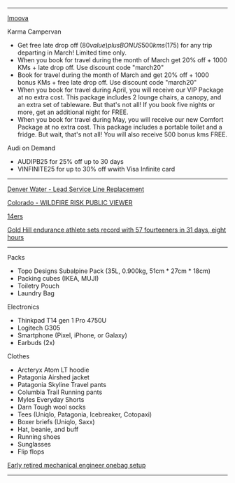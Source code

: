 
---

[Imoova](https://imoova.com/)

Karma Campervan
- Get free late drop off ($80 value) plus BONUS 500 kms ($175) for any trip departing in March! Limited time only.
- When you book for travel during the month of March get 20% off + 1000 KMs + late drop off. Use discount code "march20"
- Book for travel during the month of March and get 20% off + 1000 bonus KMs + free late drop off. Use discount code "march20"
- When you book for travel during April, you will receive our VIP Package at no extra cost. This package includes 2 lounge chairs, a canopy, and an extra set of tableware. But that's not all! If you book five nights or more, get an additional night for FREE.
- When you book for travel during May, you will receive our new Comfort Package at no extra cost. This package includes a portable toilet and a fridge. But wait, that's not all! You will also receive 500 bonus kms FREE.

Audi on Demand
- AUDIPB25 for 25% off up to 30 days
- VINFINITE25 for up to 30% off wwith Visa Infinite card

---

[Denver Water - Lead Service Line Replacement](https://dw.maps.arcgis.com/apps/View/index.html?appid=cb5d6630085b4e4b96ff7fd1adf39025)

[Colorado - WILDFIRE RISK PUBLIC VIEWER](https://co-pub.coloradoforestatlas.org/)

[14ers](https://www.14ers.com/)

[Gold Hill endurance athlete sets record with 57 fourteeners in 31 days, eight hours](https://www.denverpost.com/2016/08/26/cyclist-joe-grant-loops-57-colorado-fourteeners-setting-record/)


---

Packs
- Topo Designs Subalpine Pack (35L, 0.900kg, 51cm * 27cm * 18cm)
- Packing cubes (IKEA, MUJI)
- Toiletry Pouch
- Laundry Bag

Electronics
- Thinkpad T14 gen 1 Pro 4750U
- Logitech G305
- Smartphone (Pixel, iPhone, or Galaxy)
- Earbuds (2x)

Clothes
- Arcteryx Atom LT hoodie
- Patagonia Airshed jacket
- Patagonia Skyline Travel pants
- Columbia Trail Running pants
- Myles Everyday Shorts
- Darn Tough wool socks
- Tees (Uniqlo, Patagonia, Icebreaker, Cotopaxi)
- Boxer briefs (Uniqlo, Saxx)
- Hat, beanie, and buff
- Running shoes
- Sunglasses
- Flip flops

[Early retired mechanical engineer onebag setup](https://reddi.tk/r/onebag/comments/11pny00/145lbs_30l_indefinite_travel_setup_1year_update/)

---